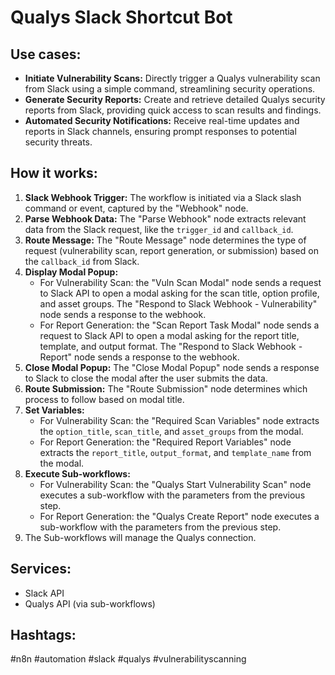 # Qualys Slack Shortcut Bot

## Use cases:
- **Initiate Vulnerability Scans:** Directly trigger a Qualys vulnerability scan from Slack using a simple command, streamlining security operations.
- **Generate Security Reports:** Create and retrieve detailed Qualys security reports from Slack, providing quick access to scan results and findings.
- **Automated Security Notifications:** Receive real-time updates and reports in Slack channels, ensuring prompt responses to potential security threats.

## How it works:

1.  **Slack Webhook Trigger:** The workflow is initiated via a Slack slash command or event, captured by the "Webhook" node.
2.  **Parse Webhook Data:** The "Parse Webhook" node extracts relevant data from the Slack request, like the `trigger_id` and `callback_id`.
3.  **Route Message:** The "Route Message" node determines the type of request (vulnerability scan, report generation, or submission) based on the `callback_id` from Slack.
4.  **Display Modal Popup:**
    - For Vulnerability Scan: the "Vuln Scan Modal" node sends a request to Slack API to open a modal asking for the scan title, option profile, and asset groups. The "Respond to Slack Webhook - Vulnerability" node sends a response to the webhook.
    - For Report Generation: the "Scan Report Task Modal" node sends a request to Slack API to open a modal asking for the report title, template, and output format. The "Respond to Slack Webhook - Report" node sends a response to the webhook.
5.  **Close Modal Popup:** The "Close Modal Popup" node sends a response to Slack to close the modal after the user submits the data.
6.  **Route Submission:** The "Route Submission" node determines which process to follow based on modal title.
7.  **Set Variables:**
    - For Vulnerability Scan: the "Required Scan Variables" node extracts the `option_title`, `scan_title`, and `asset_groups` from the modal.
    - For Report Generation: the "Required Report Variables" node extracts the `report_title`, `output_format`, and `template_name` from the modal.
8.  **Execute Sub-workflows:**
    - For Vulnerability Scan: the "Qualys Start Vulnerability Scan" node executes a sub-workflow with the parameters from the previous step.
    - For Report Generation: the "Qualys Create Report" node executes a sub-workflow with the parameters from the previous step.
9.  The Sub-workflows will manage the Qualys connection.

## Services:

*   Slack API
*   Qualys API (via sub-workflows)

## Hashtags:

#n8n #automation #slack #qualys #vulnerabilityscanning
